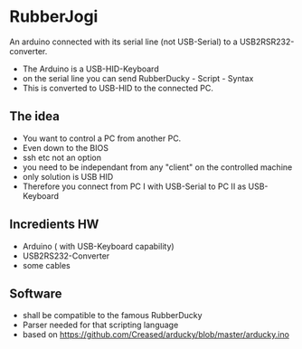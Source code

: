 # RubberJogi


An arduino connected with its serial line (not USB-Serial) to a USB2RSR232-converter.  
* The Arduino is a USB-HID-Keyboard
* on the serial line you can send RubberDucky - Script - Syntax
* This is converted to USB-HID to the connected PC.


## The idea

* You want to control a PC from another PC.
* Even down to the BIOS 
* ssh etc not an option
* you need to be independant from any "client" on the controlled machine
* only solution is USB HID
* Therefore you connect from PC I with USB-Serial to PC II as USB-Keyboard


## Incredients HW


* Arduino ( with USB-Keyboard capability)
* USB2RS232-Converter 
* some cables

## Software 

* shall be compatible to the famous RubberDucky
* Parser needed for that scripting language
* based on https://github.com/Creased/arducky/blob/master/arducky.ino


